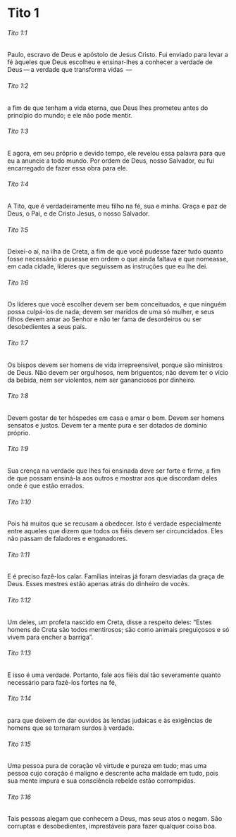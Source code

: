 # Tito 1

###### Tito 1:1

Paulo, escravo de Deus e apóstolo de Jesus Cristo. Fui enviado para levar a fé àqueles que Deus escolheu e ensinar-lhes a conhecer a verdade de Deus — a verdade que transforma vidas  —

###### Tito 1:2

a fim de que tenham a vida eterna, que Deus lhes prometeu antes do princípio do mundo; e ele não pode mentir.

###### Tito 1:3

E agora, em seu próprio e devido tempo, ele revelou essa palavra para que eu a anuncie a todo mundo. Por ordem de Deus, nosso Salvador, eu fui encarregado de fazer essa obra para ele.

###### Tito 1:4

A Tito, que é verdadeiramente meu filho na fé, sua e minha. Graça e paz de Deus, o Pai, e de Cristo Jesus, o nosso Salvador.

###### Tito 1:5

Deixei-o aí, na ilha de Creta, a fim de que você pudesse fazer tudo quanto fosse necessário e pusesse em ordem o que ainda faltava e que nomeasse, em cada cidade, líderes que seguissem as instruções que eu lhe dei.

###### Tito 1:6

Os líderes que você escolher devem ser bem conceituados, e que ninguém possa culpá-los de nada; devem ser maridos de uma só mulher, e seus filhos devem amar ao Senhor e não ter fama de desordeiros ou ser desobedientes a seus pais.

###### Tito 1:7

Os bispos devem ser homens de vida irrepreensível, porque são ministros de Deus. Não devem ser orgulhosos, nem briguentos; não devem ter o vício da bebida, nem ser violentos, nem ser gananciosos por dinheiro.

###### Tito 1:8

Devem gostar de ter hóspedes em casa e amar o bem. Devem ser homens sensatos e justos. Devem ter a mente pura e ser dotados de domínio próprio.

###### Tito 1:9

Sua crença na verdade que lhes foi ensinada deve ser forte e firme, a fim de que possam ensiná-la aos outros e mostrar aos que discordam deles onde é que estão errados.

###### Tito 1:10

Pois há muitos que se recusam a obedecer. Isto é verdade especialmente entre aqueles que dizem que todos os fiéis devem ser circuncidados. Eles não passam de faladores e enganadores.

###### Tito 1:11

E é preciso fazê-los calar. Famílias inteiras já foram desviadas da graça de Deus. Esses mestres estão apenas atrás do dinheiro de vocês.

###### Tito 1:12

Um deles, um profeta nascido em Creta, disse a respeito deles: “Estes homens de Creta são todos mentirosos; são como animais preguiçosos e só vivem para encher a barriga”.

###### Tito 1:13

E isso é uma verdade. Portanto, fale aos fiéis daí tão severamente quanto necessário para fazê-los fortes na fé,

###### Tito 1:14

para que deixem de dar ouvidos às lendas judaicas e às exigências de homens que se tornaram surdos à verdade.

###### Tito 1:15

Uma pessoa pura de coração vê virtude e pureza em tudo; mas uma pessoa cujo coração é maligno e descrente acha maldade em tudo, pois sua mente impura e sua consciência rebelde estão corrompidas.

###### Tito 1:16

Tais pessoas alegam que conhecem a Deus, mas seus atos o negam. São corruptas e desobedientes, imprestáveis para fazer qualquer coisa boa.


